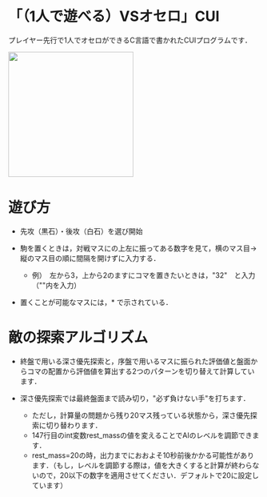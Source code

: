 # 「（1人で遊べる）VSオセロ」CUI
プレイヤー先行で1人でオセロができるC言語で書かれたCUIプログラムです．

<img src="scene.png" width="250">


<h1>遊び方</h1>

- 先攻（黒石）・後攻（白石）を選び開始

- 駒を置くときは，対戦マスにの上左に振ってある数字を見て，横のマス目→縦のマス目の順に間隔を開けずに入力する．
  - 例）　左から3，上から2のますにコマを置きたいときは，"32"　と入力（""内を入力）
 
- 置くことが可能なマスには，* で示されている．

<h1>敵の探索アルゴリズム</h1>

- 終盤で用いる深さ優先探索と，序盤で用いるマスに振られた評価値と盤面からコマの配置から評価値を算出する2つのパターンを切り替えて計算しています．

- 深さ優先探索では最終盤面まで読み切り，"必ず負けない手"を打ちます．
  - ただし，計算量の問題から残り20マス残っている状態から，深さ優先探索に切り替わります．
  - 147行目のint変数rest_massの値を変えることでAIのレベルを調節できます．
  - rest_mass=20の時，出力までにおおよそ10秒前後かかる可能性があります．（もし，レベルを調節する際は，値を大きくすると計算が終わらないので，20以下の数字を適用させてください．デフォルトで20に設定しています）
  
